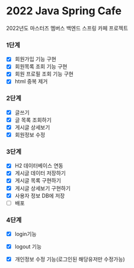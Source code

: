# 2022 Java Spring Cafe

2022년도 마스터즈 멤버스 백엔드 스프링 카페 프로젝트

### 1단계
- [x] 회원가입 기능 구현
- [x] 회원목록 조회 기능 구현
- [x] 회원 프로필 조회 기능 구현
- [x] html 중복 제거

### 2단계
- [x] 글쓰기
- [x] 글 목록 조회하기
- [x] 게시글 상세보기
- [x] 회원정보 수정

### 3단계
- [x] H2 데이터베이스 연동 
- [x] 게시글 데이터 저장하기
- [x] 게시글 목록 구현하기
- [x] 게시글 상세보기 구현하기
- [x] 사용자 정보 DB에 저장
- [ ] 배포

### 4단계

- [x] login기능 
- [x] logout 기능
- [x] 개인정보 수정 기능(로그인된 해당유저만 수정가능)

